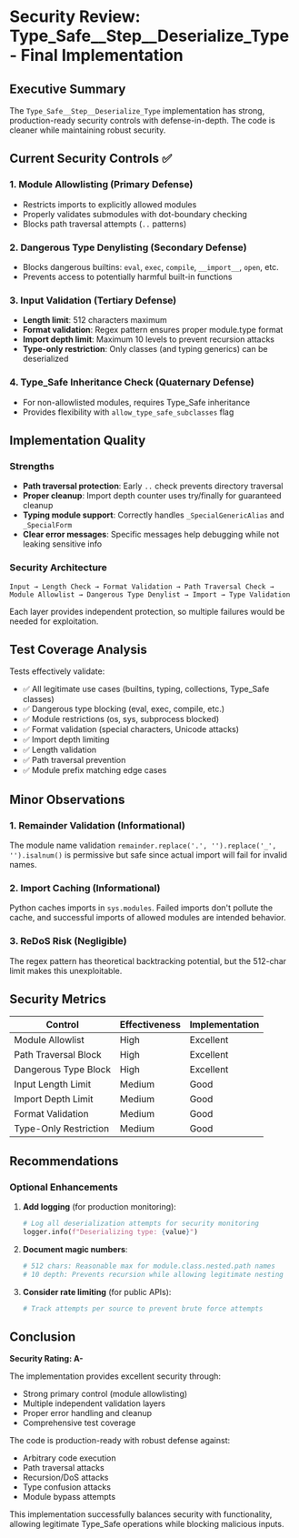 # Security Review: Type_Safe__Step__Deserialize_Type - Final Implementation

## Executive Summary
The `Type_Safe__Step__Deserialize_Type` implementation has strong, production-ready security controls with defense-in-depth. The code is cleaner while maintaining robust security.

## Current Security Controls ✅

### 1. **Module Allowlisting** (Primary Defense)
- Restricts imports to explicitly allowed modules
- Properly validates submodules with dot-boundary checking
- Blocks path traversal attempts (`..` patterns)

### 2. **Dangerous Type Denylisting** (Secondary Defense)
- Blocks dangerous builtins: `eval`, `exec`, `compile`, `__import__`, `open`, etc.
- Prevents access to potentially harmful built-in functions

### 3. **Input Validation** (Tertiary Defense)
- **Length limit**: 512 characters maximum
- **Format validation**: Regex pattern ensures proper module.type format
- **Import depth limit**: Maximum 10 levels to prevent recursion attacks
- **Type-only restriction**: Only classes (and typing generics) can be deserialized

### 4. **Type_Safe Inheritance Check** (Quaternary Defense)
- For non-allowlisted modules, requires Type_Safe inheritance
- Provides flexibility with `allow_type_safe_subclasses` flag

## Implementation Quality

### Strengths
- **Path traversal protection**: Early `..` check prevents directory traversal
- **Proper cleanup**: Import depth counter uses try/finally for guaranteed cleanup
- **Typing module support**: Correctly handles `_SpecialGenericAlias` and `_SpecialForm`
- **Clear error messages**: Specific messages help debugging while not leaking sensitive info

### Security Architecture
```
Input → Length Check → Format Validation → Path Traversal Check → 
Module Allowlist → Dangerous Type Denylist → Import → Type Validation
```

Each layer provides independent protection, so multiple failures would be needed for exploitation.

## Test Coverage Analysis

Tests effectively validate:
- ✅ All legitimate use cases (builtins, typing, collections, Type_Safe classes)
- ✅ Dangerous type blocking (eval, exec, compile, etc.)
- ✅ Module restrictions (os, sys, subprocess blocked)
- ✅ Format validation (special characters, Unicode attacks)
- ✅ Import depth limiting
- ✅ Length validation
- ✅ Path traversal prevention
- ✅ Module prefix matching edge cases

## Minor Observations

### 1. **Remainder Validation** (Informational)
The module name validation `remainder.replace('.', '').replace('_', '').isalnum()` is permissive but safe since actual import will fail for invalid names.

### 2. **Import Caching** (Informational)
Python caches imports in `sys.modules`. Failed imports don't pollute the cache, and successful imports of allowed modules are intended behavior.

### 3. **ReDoS Risk** (Negligible)
The regex pattern has theoretical backtracking potential, but the 512-char limit makes this unexploitable.

## Security Metrics

| Control | Effectiveness | Implementation |
|---------|--------------|----------------|
| Module Allowlist | High | Excellent |
| Path Traversal Block | High | Excellent |
| Dangerous Type Block | High | Excellent |
| Input Length Limit | Medium | Good |
| Import Depth Limit | Medium | Good |
| Format Validation | Medium | Good |
| Type-Only Restriction | Medium | Good |

## Recommendations

### Optional Enhancements
1. **Add logging** (for production monitoring):
   ```python
   # Log all deserialization attempts for security monitoring
   logger.info(f"Deserializing type: {value}")
   ```

2. **Document magic numbers**:
   ```python
   # 512 chars: Reasonable max for module.class.nested.path names
   # 10 depth: Prevents recursion while allowing legitimate nesting
   ```

3. **Consider rate limiting** (for public APIs):
   ```python
   # Track attempts per source to prevent brute force attempts
   ```

## Conclusion

**Security Rating: A-**

The implementation provides excellent security through:
- Strong primary control (module allowlisting)
- Multiple independent validation layers
- Proper error handling and cleanup
- Comprehensive test coverage

The code is production-ready with robust defense against:
- Arbitrary code execution
- Path traversal attacks
- Recursion/DoS attacks
- Type confusion attacks
- Module bypass attempts

This implementation successfully balances security with functionality, allowing legitimate Type_Safe operations while blocking malicious inputs.